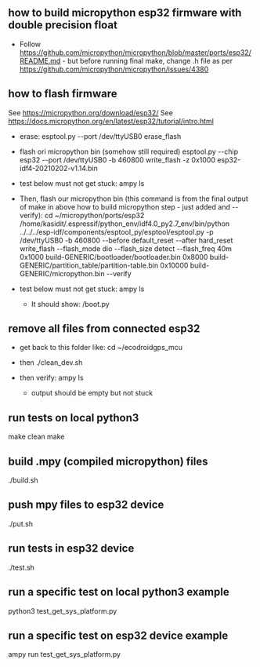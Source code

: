 how to build micropython esp32 firmware with double precision float
-------------------------------------------------------------------
- Follow https://github.com/micropython/micropython/blob/master/ports/esp32/README.md - but before running final make, change .h file as per https://github.com/micropython/micropython/issues/4380


how to flash firmware
---------------------

See https://micropython.org/download/esp32/
See https://docs.micropython.org/en/latest/esp32/tutorial/intro.html

- erase:
esptool.py --port /dev/ttyUSB0 erase_flash

- flash ori micropython bin (somehow still required)
esptool.py --chip esp32 --port /dev/ttyUSB0 -b 460800 write_flash -z 0x1000 esp32-idf4-20210202-v1.14.bin

- test below must not get stuck:
ampy ls

- Then, flash our micropython bin (this command is from the final output of make in above how to build micropython step - just added <port> and --verify):
cd ~/micropython/ports/esp32
/home/kasidit/.espressif/python_env/idf4.0_py2.7_env/bin/python ../../../esp-idf/components/esptool_py/esptool/esptool.py -p /dev/ttyUSB0 -b 460800 --before default_reset --after hard_reset write_flash --flash_mode dio --flash_size detect --flash_freq 40m 0x1000 build-GENERIC/bootloader/bootloader.bin 0x8000 build-GENERIC/partition_table/partition-table.bin 0x10000 build-GENERIC/micropython.bin --verify

- test below must not get stuck:
ampy ls
  - It should show:
  /boot.py

remove all files from connected esp32
-------------------------------------

- get back to this folder like:
cd ~/ecodroidgps_mcu

- then
./clean_dev.sh

- then verify:
ampy ls
  - output should be empty but not stuck

run tests on local python3
-------------------------
make clean
make


build .mpy (compiled micropython) files
---------------

./build.sh


push mpy files to esp32 device
-----------------------------

./put.sh


run tests in esp32 device
-------------------------

./test.sh


run a specific test on local python3 example
--------------------------------------------

python3 test_get_sys_platform.py 


run a specific test on esp32 device example
------------------------------------------

ampy run test_get_sys_platform.py 

